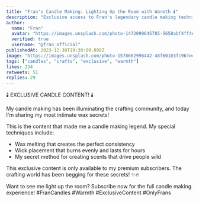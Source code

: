 ```yaml
---
title: "Fran's Candle Making: Lighting Up the Room with Warmth 🕯️"
description: "Exclusive access to Fran's legendary candle making techniques"
author:
  name: "Fran"
  avatar: "https://images.unsplash.com/photo-1472099645785-5658abf4ff4e?w=150&h=150&fit=crop&crop=face"
  verified: true
  username: "@fran_official"
publishedAt: 2023-12-30T19:30:00.000Z
image: "https://images.unsplash.com/photo-1578662996442-48f60103fc96?w=800&h=400&fit=crop"
tags: ["candles", "crafts", "exclusive", "warmth"]
likes: 234
retweets: 51
replies: 29
---
```


🕯️ EXCLUSIVE CANDLE CONTENT! 🕯️

My candle making has been illuminating the crafting community, and today I'm sharing my most intimate wax secrets!

This is the content that made me a candle making legend. My special techniques include:
- Wax melting that creates the perfect consistency
- Wick placement that burns evenly and lasts for hours
- My secret method for creating scents that drive people wild

This exclusive content is only available to my premium subscribers. The crafting world has been begging for these secrets! ✨🔥

Want to see me light up the room? Subscribe now for the full candle making experience! #FranCandles #Warmth #ExclusiveContent #OnlyFrans 